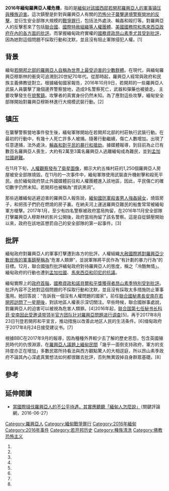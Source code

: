 **2016年緬甸羅興亞人權危機**，指的是[緬甸对該國西部](https://zh.wikipedia.org/wiki/緬甸 "wikilink")[若開邦](../Page/若開邦.md "wikilink")[羅興亞人的軍事镇压與種族迫害](https://zh.wikipedia.org/wiki/羅興亞人 "wikilink")。這次鎮壓是針對與羅興亞人有關的[恐怖分子襲擊邊境警察營地的反擊](https://zh.wikipedia.org/wiki/恐怖分子 "wikilink")，並衍生安全部隊大規模的[戰爭罪行](https://zh.wikipedia.org/wiki/戰爭罪行 "wikilink")，包括法外處決、輪姦和毆打等。對羅興亞人的反擊惹來了包括[聯合國](https://zh.wikipedia.org/wiki/聯合國 "wikilink")、[國際特赦組織等人權團體](../Page/國際特赦組織.md "wikilink")、[美國國務院和](https://zh.wikipedia.org/wiki/美國國務院 "wikilink")[馬來西亞政府在內的各方面的批評](https://zh.wikipedia.org/wiki/馬來西亞 "wikilink")。而掌握緬甸政府實權的[國務資政](https://zh.wikipedia.org/wiki/國務資政 "wikilink")[昂山素季尤其受到批評](https://zh.wikipedia.org/wiki/昂山素季 "wikilink")，因為她對這個問題不採取行動和沈默，並且沒有阻止軍隊侵犯人權。\[1\]

## 背景

緬甸[若開邦北部的羅興亞人自稱為世界上最受迫害的少數群體](../Page/若開邦.md "wikilink")。在現代，與緬甸羅興亞穆斯林的衝突可追溯到20世紀70年代。從那時起，羅興亞人經常與政府和民族主義佛教徒對立。根據緬甸國家報告，2016年10月9日，若開邦的一些羅興亞人武裝人員襲擊了幾個邊界警察營地，造成9名警察死亡，武器和彈藥也被搶走。
主要攻擊發生在[貌奪鎮](../Page/貌奪.md "wikilink")。攻擊者的真實身份仍然未知。為了應對這些攻擊，緬甸安全部隊開始對羅興亞穆斯林進行大規模武裝行動。\[2\]

## 镇压

在襲擊警察營地事件發生後，緬甸軍隊開始在若開邦北部的村莊執行武裝行動。在最初的行動中，有幾十人死亡許多人被捕。隨著行動繼續，傷亡人數增加。出現了任意逮捕，法外處決，[輪姦和對平民的暴行和搶劫](../Page/輪姦.md "wikilink")。據媒體報導，到目前為止已有數百名羅興亞人喪生，大約有2萬至3萬名羅興亞人逃離緬甸成為難民，並到[孟加拉國避難](https://zh.wikipedia.org/wiki/孟加拉國 "wikilink")。

在11月下旬，[人權觀察發布了衛星圖像](https://zh.wikipedia.org/wiki/人權觀察 "wikilink")，顯示大約五條村莊的1,250個羅興亞人房屋被安全部隊燒毀。在11月的一次事件中，緬甸軍隊使用武裝直升機射擊和殺死平民。由於緬甸政府禁止外國媒體前往和人權團體進入該地區，因此，平民傷亡的確切數字仍然未知。若開邦也被稱為“資訊黑洞”。

那些逃離緬甸逃避迫害的羅興亞人報告說，[緬甸國防軍殺害男人強姦婦女](https://zh.wikipedia.org/wiki/緬甸國防軍 "wikilink")，燒毀房子，和把孩子們扔在燃燒的房子裏。在納夫河上運送羅興亞難民的船隻常常被緬甸軍方槍擊。2017年1月，至少有四名警察被政府當局拘留，在2016年11月安全部隊打擊羅興亞人穆斯林的影片公開後，政府當局拘留了該名警察。這是自從鎮壓開始以來，政府在該地區懲罰自己的安全部隊的第一起事件。\[3\]

## 批評

緬甸政府對羅興亞人的軍事打擊遭到各方的批評。人權組織[大赦國際將對羅興亞少數民族的軍事鎮壓稱為](https://zh.wikipedia.org/wiki/大赦國際 "wikilink")“危害人類罪”，並說軍隊將平民作為“有計劃的暴力行為”的目標。12月，聯合國強烈批評緬甸政府對待羅興亞人的態度，稱之「冷酷無情」。緬甸政府的行動也遭到[孟加拉國](https://zh.wikipedia.org/wiki/孟加拉國 "wikilink")、[馬來西亞和](https://zh.wikipedia.org/wiki/馬來西亞 "wikilink")[印尼的抗議](https://zh.wikipedia.org/wiki/印尼 "wikilink")。

緬甸實際上的[政府首腦](https://zh.wikipedia.org/wiki/政府首腦 "wikilink")，[國務資政和](https://zh.wikipedia.org/wiki/國務資政 "wikilink")[諾貝爾和平獎獲得者](https://zh.wikipedia.org/wiki/諾貝爾和平獎 "wikilink")[昂山素季特別受到批評](https://zh.wikipedia.org/wiki/昂山素季 "wikilink")。批評內容不乏她對這個問題的不採取行動和沈默，並且沒有採取太多措施防止軍事濫用。她回答說：“告訴我一個沒有人權問題的國家”。前任[聯合國秘書長](https://zh.wikipedia.org/wiki/聯合國秘書長 "wikilink")[安南在若開邦訪問了一星期後](https://zh.wikipedia.org/wiki/安南 "wikilink")，對該地區人權表示深切關注。早些時候，聯合國辦事處說，對羅興亞人的迫害可以被視為危害人類罪。\[4\]2016年起，[联合国第七任秘书长](https://zh.wikipedia.org/wiki/联合国 "wikilink")[科菲·安南因此受邀请带领半官方团队针对羅興亞問題进行调查](../Page/科菲·安南.md "wikilink")\[5\]，再于2017年8月23日刊登若開邦和平宣言，推动措施以改善此地区人民的生活条件。\[6\]缅甸政府于2017年8月24日接受建议书。\[7\]

根據BBC在2017年9月的報導，因為種種外界較少去了解的歷史恩怨，包含英國殖民時代的仇恨淵源，在[羅興亞人議題上緬甸民間](https://zh.wikipedia.org/wiki/羅興亞人 "wikilink")「幾乎一面倒支持政府，軍方的支持度亦正在增加」多數民眾所持看法與西方觀點驚人的大相逕庭，所以昂山素季政府不論其內心深處真實想法如何都很難去批評，否則無異毀掉自身群眾基礎。\[8\]

## 參考

## 延伸閱讀

  - [當國際撻伐羅興亞人的不公平待遇，其實應聽聽「緬甸人怎麼說」](https://www.thenewslens.com/article/42706)（關鍵評論網，2016-06-27）

[Category:羅興亞人](https://zh.wikipedia.org/wiki/Category:羅興亞人 "wikilink")
[Category:緬甸戰爭罪行](https://zh.wikipedia.org/wiki/Category:緬甸戰爭罪行 "wikilink")
[Category:2016年緬甸](https://zh.wikipedia.org/wiki/Category:2016年緬甸 "wikilink")
[Category:2016年事件](https://zh.wikipedia.org/wiki/Category:2016年事件 "wikilink")
[Category:若开邦历史](https://zh.wikipedia.org/wiki/Category:若开邦历史 "wikilink")
[Category:種族清洗](https://zh.wikipedia.org/wiki/Category:種族清洗 "wikilink")
[Category:佛教恐怖主义](https://zh.wikipedia.org/wiki/Category:佛教恐怖主义 "wikilink")

1.

2.
3.
4.
5.

6.

7.

8.